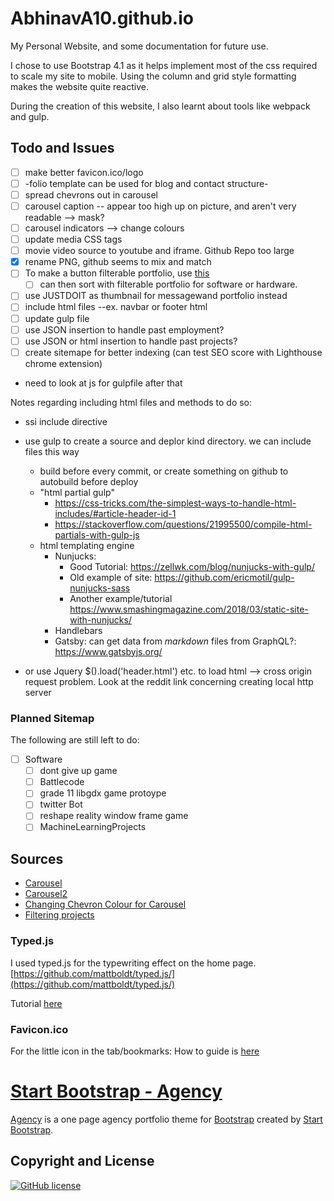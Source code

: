 # AbhinavA10.github.io

My Personal Website, and some documentation for future use.

I chose to use Bootstrap 4.1 as it helps implement most of the css required to scale my site to mobile. Using the column and grid style formatting makes the website quite reactive.

During the creation of this website, I also learnt about tools like webpack and gulp.

## Todo and Issues

- [ ] make better favicon.ico/logo
- [ ] -folio template can be used for blog and contact structure-
- [ ] spread chevrons out in carousel
- [ ] carousel caption -- appear too high up on picture, and aren't very readable --> mask?
- [ ] carousel indicators --> change colours
- [ ] update media CSS tags
- [ ] movie video source to youtube and iframe. Github Repo too large
- [x] rename PNG, github seems to mix and match
- [ ] To make a button filterable portfolio, use [this](https://www.w3schools.com/howto/howto_js_filter_elements.asp)
    - [ ] can then sort with filterable portfolio for software or hardware.
- [ ] use JUSTDOIT as thumbnail for messagewand portfolio instead
- [ ] include html files --ex. navbar or footer html
- [ ] update gulp file
- [ ] use JSON insertion to handle past employment?
- [ ] use JSON or html insertion to handle past projects?
- [ ] create sitemape for better indexing (can test SEO score with Lighthouse chrome extension)
- need to look at js for gulpfile after that

Notes regarding including html files and methods to do so:
- ssi include directive
- use gulp to create a source and deplor kind directory. we can include files this way
    - build before every commit, or create something on github to autobuild before deploy
    - "html partial gulp"
        - https://css-tricks.com/the-simplest-ways-to-handle-html-includes/#article-header-id-1
        - https://stackoverflow.com/questions/21995500/compile-html-partials-with-gulp-js
    - html templating engine
        - Nunjucks: 
            - Good Tutorial: https://zellwk.com/blog/nunjucks-with-gulp/
            - Old example of site: https://github.com/ericmotil/gulp-nunjucks-sass
            - Another example/tutorial https://www.smashingmagazine.com/2018/03/static-site-with-nunjucks/
        - Handlebars
        - Gatsby: can get data from *markdown* files from GraphQL?: https://www.gatsbyjs.org/
        
    
- or use Jquery $().load('header.html') etc. to load html --> cross origin request problem. Look at the reddit link concerning creating local http server

### Planned Sitemap

The following are still left to do:

- [ ] Software
  - [ ] dont give up game
  - [ ] Battlecode
  - [ ] grade 11 libgdx game protoype
  - [ ] twitter Bot
  - [ ] reshape reality window frame game
  - [ ] MachineLearningProjects

## Sources

- [Carousel](https://www.w3schools.com/bootstrap/bootstrap_carousel.asp)
- [Carousel2](https://getbootstrap.com/docs/4.1/components/carousel/)
- [Changing Chevron Colour for Carousel](https://stackoverflow.com/questions/49391266/change-bootstrap-4-carousel-control-colors/49391884)
- [Filtering projects](https://www.w3schools.com/howto/howto_js_filter_elements.asp)

### Typed.js

I used typed.js for the typewriting effect on the home page.
[https://github.com/mattboldt/typed.js/](https://github.com/mattboldt/typed.js/)

Tutorial [here](https://www.youtube.com/watch?v=Jed5ZasNtJM)

### Favicon.ico

For the little icon in the tab/bookmarks:
How to guide is [here](https://tutorialehtml.com/en/what-is-favicon-ico-usage/)

# [Start Bootstrap - Agency](https://startbootstrap.com/template-overviews/agency/)

[Agency](https://startbootstrap.com/template-overviews/agency/) is a one page agency portfolio theme for [Bootstrap](http://getbootstrap.com/) created by [Start Bootstrap](http://startbootstrap.com/).

## Copyright and License

[![GitHub license](https://img.shields.io/badge/license-MIT-blue.svg)](https://raw.githubusercontent.com/AbhinavA10/AbhinavA10.github.io/master/LICENSE)
